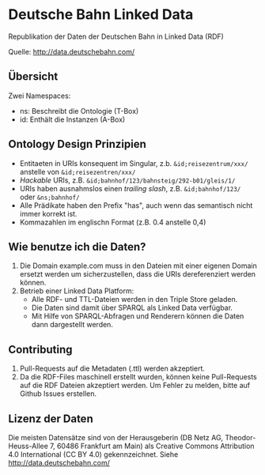 Deutsche Bahn Linked Data
=========================

Republikation der Daten der Deutschen Bahn in Linked Data (RDF)

Quelle: http://data.deutschebahn.com/


Übersicht
---------

Zwei Namespaces:
* ns: Beschreibt die Ontologie (T-Box)
* id: Enthält die Instanzen (A-Box)


Ontology Design Prinzipien
--------------------------

* Entitaeten in URIs konsequent im Singular, z.b. `&id;reisezentrum/xxx/` anstelle von `&id;reisezentren/xxx/`
* *Hackable* URIs, z.B. `&id;bahnhof/123/bahnsteig/292-b01/gleis/1/`
* URIs haben ausnahmslos einen *trailing slash*, z.B. `&id;bahnhof/123/` oder `&ns;bahnhof/`
* Alle Prädikate haben den Prefix "has", auch wenn das semantisch nicht immer korrekt ist. 
* Kommazahlen im englischn Format (z.B. 0.4 anstelle 0,4)


Wie benutze ich die Daten?
--------------------------

1. Die Domain example.com muss in den Dateien mit einer eigenen Domain ersetzt werden um sicherzustellen, dass die URIs dereferenziert werden können.
2. Betrieb einer Linked Data Platform:
	- Alle RDF- und TTL-Dateien werden in den Triple Store geladen.
	- Die Daten sind damit über SPARQL als Linked Data verfügbar.
	- Mit Hilfe von SPARQL-Abfragen und Renderern können die Daten dann dargestellt werden.


Contributing
------------

1. Pull-Requests auf die Metadaten (.ttl) werden akzeptiert.
2. Da die RDF-Files maschinell erstellt wurden, können keine Pull-Requests auf die RDF Dateien akzeptiert werden. Um Fehler zu melden, bitte auf Github Issues erstellen.


Lizenz der Daten
----------------

Die meisten Datensätze sind von der Herausgeberin (DB Netz AG, Theodor-Heuss-Allee 7, 60486 Frankfurt am Main) als Creative Commons Attribution 4.0 International (CC BY 4.0) gekennzeichnet.
Siehe http://data.deutschebahn.com/

